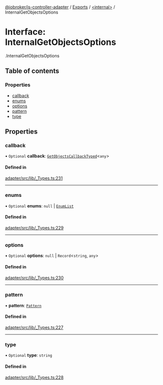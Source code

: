 [@iobroker/js-controller-adapter](../README.md) / [Exports](../modules.md) / [<internal\>](../modules/internal_.md) / InternalGetObjectsOptions

# Interface: InternalGetObjectsOptions

[<internal>](../modules/internal_.md).InternalGetObjectsOptions

## Table of contents

### Properties

- [callback](internal_.InternalGetObjectsOptions.md#callback)
- [enums](internal_.InternalGetObjectsOptions.md#enums)
- [options](internal_.InternalGetObjectsOptions.md#options)
- [pattern](internal_.InternalGetObjectsOptions.md#pattern)
- [type](internal_.InternalGetObjectsOptions.md#type)

## Properties

### callback

• `Optional` **callback**: [`GetObjectsCallbackTyped`](../modules/internal_.md#getobjectscallbacktyped)<`any`\>

#### Defined in

[adapter/src/lib/_Types.ts:231](https://github.com/ioBroker/ioBroker.js-controller/blob/a0c54039/packages/adapter/src/lib/_Types.ts#L231)

___

### enums

• `Optional` **enums**: ``null`` \| [`EnumList`](../modules/internal_.md#enumlist)

#### Defined in

[adapter/src/lib/_Types.ts:229](https://github.com/ioBroker/ioBroker.js-controller/blob/a0c54039/packages/adapter/src/lib/_Types.ts#L229)

___

### options

• `Optional` **options**: ``null`` \| `Record`<`string`, `any`\>

#### Defined in

[adapter/src/lib/_Types.ts:230](https://github.com/ioBroker/ioBroker.js-controller/blob/a0c54039/packages/adapter/src/lib/_Types.ts#L230)

___

### pattern

• **pattern**: [`Pattern`](../modules/internal_.md#pattern)

#### Defined in

[adapter/src/lib/_Types.ts:227](https://github.com/ioBroker/ioBroker.js-controller/blob/a0c54039/packages/adapter/src/lib/_Types.ts#L227)

___

### type

• `Optional` **type**: `string`

#### Defined in

[adapter/src/lib/_Types.ts:228](https://github.com/ioBroker/ioBroker.js-controller/blob/a0c54039/packages/adapter/src/lib/_Types.ts#L228)
